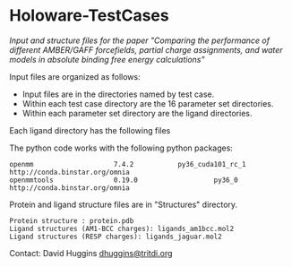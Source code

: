 # Holoware-TestCases

_Input and structure files for the paper "Comparing the performance of different AMBER/GAFF forcefields, partial charge assignments, and water models in absolute binding free energy calculations"_

Input files are organized as follows:

- Input files are in the directories named by test case. 
- Within each test case directory are the 16 parameter set directories. 
- Within each parameter set directory are the ligand directories.

Each ligand directory has the following files

The python code works with the following python packages:

	openmm                    7.4.2           py36_cuda101_rc_1    http://conda.binstar.org/omnia
	openmmtools               0.19.0                   py36_0    http://conda.binstar.org/omnia

Protein and ligand structure files are in "Structures" directory.

	Protein structure : protein.pdb
	Ligand structures (AM1-BCC charges): ligands_am1bcc.mol2
	Ligand structures (RESP charges): ligands_jaguar.mol2

Contact: David Huggins <dhuggins@tritdi.org>
